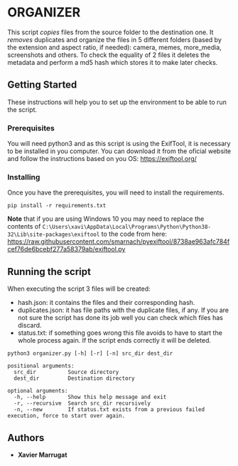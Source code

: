 # ORGANIZER

This script *copies* files from the source folder to the destination one. It *removes* duplicates and organize the files in 5 different folders (based by the extension and aspect ratio, if needed): camera, memes, more_media, screenshots and others. To check the equality of 2 files it deletes the metadata and perform a md5 hash which stores it to make later checks.

## Getting Started

These instructions will help you to set up the environment to be able to run the script.

### Prerequisites

You will need python3 and as this script is using the ExifTool, it is necessary to be installed in you computer.
You can download it from the oficial website and follow the instructions based on you OS: 
https://exiftool.org/

### Installing

Once you have the prerequisites, you will need to install the requirements.

```
pip install -r requirements.txt
```

**Note** that if you are using Windows 10 you may need to replace the contents of `C:\Users\xavi\AppData\Local\Programs\Python\Python38-32\Lib\site-packages\exiftool` to the code from here:
https://raw.githubusercontent.com/smarnach/pyexiftool/8738ae963afc784fcef76de6bcebf277a58379ab/exiftool.py

## Running the script
When executing the script 3 files will be created: 
- hash.json: it contains the files and their corresponding hash.
- duplicates.json: it has file paths with the duplicate files, if any. If you are not sure the script has done its job well you can check which files has discard.
- status.txt: if something goes wrong this file avoids to have to start the whole process again. If the script ends correctly it will be deleted.

```
python3 organizer.py [-h] [-r] [-n] src_dir dest_dir

positional arguments:
  src_dir          Source directory
  dest_dir         Destination directory

optional arguments:
  -h, --help       Show this help message and exit
  -r, --recursive  Search src_dir recursively
  -n, --new        If status.txt exists from a previous failed execution, force to start over again.
```



## Authors

* **Xavier Marrugat** 
